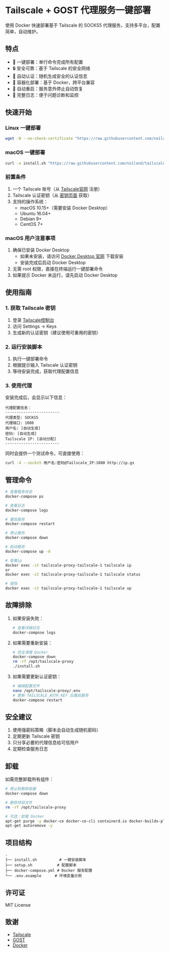 # Tailscale + GOST 代理服务一键部署

使用 Docker 快速部署基于 Tailscale 的 SOCKS5 代理服务，支持多平台，配置简单，自动维护。

## 特点

- 🚀 一键部署：单行命令完成所有配置
- 🔒 安全可靠：基于 Tailscale 的安全网络
- 🔑 自动认证：随机生成安全的认证信息
- 🐳 容器化部署：基于 Docker，跨平台兼容
- 🔄 自动重启：服务意外停止自动恢复
- 📝 完整日志：便于问题诊断和监控


## 快速开始

### Linux 一键部署
```bash
wget -N --no-check-certificate "https://raw.githubusercontent.com/no1land/tailscale-proxy/main/install.sh" && chmod +x install.sh && ./install.sh
```

### macOS 一键部署
```bash
curl -o install.sh "https://raw.githubusercontent.com/no1land/tailscale-proxy/main/install.sh" && chmod +x install.sh && ./install.sh
```

### 前置条件

1. 一个 Tailscale 账号（从 [Tailscale官网](https://tailscale.com) 注册）
2. Tailscale 认证密钥（从 [密钥页面](https://login.tailscale.com/admin/settings/keys) 获取）
3. 支持的操作系统：
   - macOS 10.15+（需要安装 Docker Desktop）
   - Ubuntu 16.04+
   - Debian 9+
   - CentOS 7+

### macOS 用户注意事项

1. 确保已安装 Docker Desktop
   - 如果未安装，请访问 [Docker Desktop 官网](https://www.docker.com/products/docker-desktop) 下载安装
   - 安装完成后启动 Docker Desktop
2. 无需 root 权限，直接在终端运行一键部署命令
3. 如果提示 Docker 未运行，请先启动 Docker Desktop

## 使用指南

### 1. 获取 Tailscale 密钥
1. 登录 [Tailscale控制台](https://login.tailscale.com)
2. 访问 Settings -> Keys
3. 生成新的认证密钥（建议使用可重用的密钥）

### 2. 运行安装脚本
1. 执行一键部署命令
2. 根据提示输入 Tailscale 认证密钥
3. 等待安装完成，获取代理配置信息

### 3. 使用代理
安装完成后，会显示以下信息：
```
代理配置信息：
------------------------
代理类型: SOCKS5
代理端口: 1080
用户名: [自动生成]
密码: [自动生成]
Tailscale IP: [自动分配]
------------------------
```

同时会提供一个测试命令，可直接使用：
```bash
curl -4 --socks5 用户名:密码@Tailscale_IP:1080 http://ip.gs
```

## 管理命令

```bash
# 查看服务状态
docker-compose ps

# 查看日志
docker-compose logs

# 重启服务
docker-compose restart

# 停止服务
docker-compose down

# 启动服务
docker-compose up -d

# 查看ip
docker exec -it tailscale-proxy-tailscale-1 tailscale ip
or
docker exec -it tailscale-proxy-tailscale-1 tailscale status

# 登陆
docker exec -it tailscale-proxy-tailscale-1 tailscale up

```




## 故障排除

1. 如果安装失败：
   ```bash
   # 查看详细日志
   docker-compose logs
   ```

2. 如果需要重新安装：
   ```bash
   # 完全清理 Docker
   docker-compose down
   rm -rf /opt/tailscale-proxy
   ./install.sh
   ```

3. 如果需要更新认证密钥：
   ```bash
   # 编辑配置文件
   nano /opt/tailscale-proxy/.env
   # 更新 TAILSCALE_AUTH_KEY 后重启服务
   docker-compose restart
   ```

## 安全建议

1. 使用强密码策略（脚本会自动生成随机密码）
2. 定期更新 Tailscale 密钥
3. 只分享必要的代理信息给可信用户
4. 定期检查服务日志

## 卸载

如需完整卸载所有组件：

```bash
# 停止和删除容器
docker-compose down

# 删除项目文件
rm -rf /opt/tailscale-proxy

# 可选：卸载 Docker
apt-get purge -y docker-ce docker-ce-cli containerd.io docker-buildx-plugin docker-compose-plugin
apt-get autoremove -y
```

## 项目结构

```
.
├── install.sh          # 一键安装脚本
├── setup.sh           # 配置脚本
├── docker-compose.yml # Docker 服务配置
└── .env.example      # 环境变量示例
```

## 许可证

MIT License

## 致谢

- [Tailscale](https://tailscale.com/)
- [GOST](https://github.com/ginuerzh/gost)
- [Docker](https://www.docker.com/)
